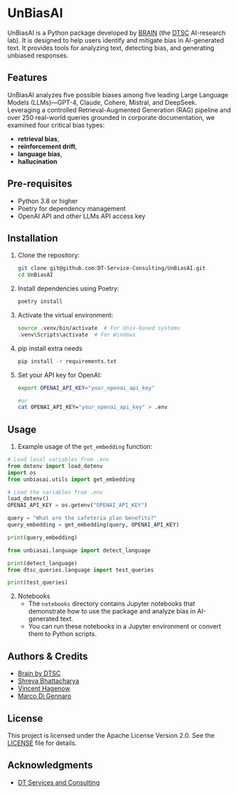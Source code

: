 # UnBiasAI

UnBiasAI is a Python package developed by [BRAIN](https://brain.dtsc.be/) (the [DTSC](https://www.dtsc.be) AI-research lab). 
It is designed to help users identify and mitigate bias in AI-generated text. 
It provides tools for analyzing text, detecting bias, and generating unbiased responses.

## Features
UnBiasAI analyzes five possible biases among five leading Large Language Models (LLMs)—GPT-4, Claude, Cohere, Mistral, and DeepSeek.
Leveraging a controlled Retrieval-Augmented Generation (RAG) pipeline and over 250 real-world queries grounded in corporate documentation, 
we examined four critical bias types: 

- **retrieval bias**,
- **reinforcement drift**, 
- **language bias**, 
- **hallucination**


## Pre-requisites

- Python 3.8 or higher
- Poetry for dependency management
- OpenAI API and other LLMs API access key 

## Installation

1. Clone the repository:

   ```bash
   git clone git@github.com:DT-Service-Consulting/UnBiasAI.git
   cd UnBiasAI
   ```

2. Install dependencies using Poetry:

   ```bash
   poetry install
   ```

3. Activate the virtual environment:

   ```bash
   source .venv/bin/activate  # For Unix-based systems
   .venv\Scripts\activate  # For Windows
   ```

4. pip install extra needs
   ```bash
   pip install -r requirements.txt
   ```

5. Set your API key for OpenAI:

   ```bash
   export OPENAI_API_KEY="your_openai_api_key"
   
   #or 
   cat OPENAI_API_KEY="your_openai_api_key" > .env
   ```
   
## Usage

1. Example usage of the `get_embedding` function:

```python
# Load local variables from .env
from dotenv import load_dotenv
import os
from unbiasai.utils import get_embedding

# Load the variables from .env
load_dotenv()
OPENAI_API_KEY = os.getenv("OPENAI_API_KEY")

query = "What are the cafeteria plan benefits?"
query_embedding = get_embedding(query, OPENAI_API_KEY)

print(query_embedding)

from unbiasai.language import detect_language

print(detect_language)
from dtsc_queries.language import test_queries

print(test_queries)
```

2. Notebooks 
    - The `notebooks` directory contains Jupyter notebooks that demonstrate how to use the package and analyze bias in AI-generated text.
    - You can run these notebooks in a Jupyter environment or convert them to Python scripts.


## Authors & Credits

- [Brain by DTSC](https://brain.dtsc.be/)
- [Shreya Bhattacharya](https://www.linkedin.com/in/dr-shreyab/)
- [Vincent Hagenow](https://www.linkedin.com/in/vincent-hagenow-6621082b7/)
- [Marco Di Gennaro](https://www.linkedin.com/in/marcodig/)

## License

This project is licensed under the Apache License Version 2.0. See the [LICENSE](LICENSE) file for details.

## Acknowledgments

- [DT Services and Consulting](https://www.dtsc.be/)
